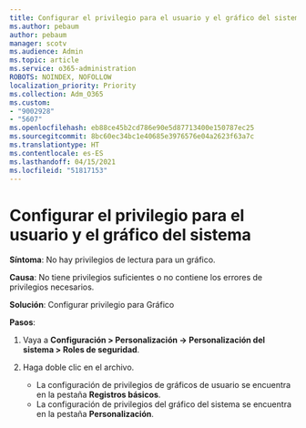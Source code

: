 ```yaml
---
title: Configurar el privilegio para el usuario y el gráfico del sistema
ms.author: pebaum
author: pebaum
manager: scotv
ms.audience: Admin
ms.topic: article
ms.service: o365-administration
ROBOTS: NOINDEX, NOFOLLOW
localization_priority: Priority
ms.collection: Adm_O365
ms.custom:
- "9002928"
- "5607"
ms.openlocfilehash: eb88ce45b2cd786e90e5d87713400e150787ec25
ms.sourcegitcommit: 8bc60ec34bc1e40685e3976576e04a2623f63a7c
ms.translationtype: HT
ms.contentlocale: es-ES
ms.lasthandoff: 04/15/2021
ms.locfileid: "51817153"
---
```

# <a name="configure-privilege-for-user-and-system-chart"></a>Configurar el privilegio para el usuario y el gráfico del sistema

**Síntoma**: No hay privilegios de lectura para un gráfico.

**Causa**: No tiene privilegios suficientes o no contiene los errores de privilegios necesarios.

**Solución**: Configurar privilegio para Gráfico

**Pasos**:

1. Vaya a **Configuración > Personalización -> Personalización del sistema > Roles de seguridad**.

2. Haga doble clic en el archivo.

    - La configuración de privilegios de gráficos de usuario se encuentra en la pestaña **Registros básicos**.
    - La configuración de privilegios del gráfico del sistema se encuentra en la pestaña **Personalización**.
